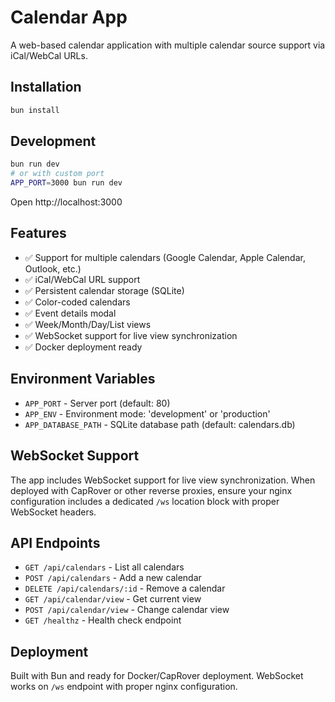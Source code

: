 # Calendar App

A web-based calendar application with multiple calendar source support via iCal/WebCal URLs.

## Installation

```sh
bun install
```

## Development

```sh
bun run dev
# or with custom port
APP_PORT=3000 bun run dev
```

Open http://localhost:3000

## Features

- ✅ Support for multiple calendars (Google Calendar, Apple Calendar, Outlook, etc.)
- ✅ iCal/WebCal URL support
- ✅ Persistent calendar storage (SQLite)
- ✅ Color-coded calendars
- ✅ Event details modal
- ✅ Week/Month/Day/List views
- ✅ WebSocket support for live view synchronization
- ✅ Docker deployment ready

## Environment Variables

- `APP_PORT` - Server port (default: 80)
- `APP_ENV` - Environment mode: 'development' or 'production' 
- `APP_DATABASE_PATH` - SQLite database path (default: calendars.db)

## WebSocket Support

The app includes WebSocket support for live view synchronization. When deployed with CapRover or other reverse proxies, ensure your nginx configuration includes a dedicated `/ws` location block with proper WebSocket headers.

## API Endpoints

- `GET /api/calendars` - List all calendars
- `POST /api/calendars` - Add a new calendar
- `DELETE /api/calendars/:id` - Remove a calendar
- `GET /api/calendar/view` - Get current view
- `POST /api/calendar/view` - Change calendar view
- `GET /healthz` - Health check endpoint

## Deployment

Built with Bun and ready for Docker/CapRover deployment. WebSocket works on `/ws` endpoint with proper nginx configuration.
